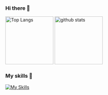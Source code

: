 ### Hi there 👋

<p align="left"> 
  <img alt="Top Langs" height="150px" src="https://github-readme-stats.vercel.app/api/top-langs/?username=Knots-study&show_icons=true&theme=dark" />
  <img alt="github stats" height="150px" src="https://github-readme-stats.vercel.app/api?username=Knots-study&theme=dark&show_icons=ture" />
</p>

### My skills 🌱
[![My Skills](https://skillicons.dev/icons?i=linux,aws,docker,mysql,sqlite,nginx,fastapi,flask,c,cpp,dart,fortran,go,py&theme=dark)](https://skillicons.dev)

<!--
**Knots-study/Knots-study** is a ✨ _special_ ✨ repository because its `README.md` (this file) appears on your GitHub profile.

Here are some ideas to get you started:

- 🔭 I’m currently working on ...
- 🌱 I’m currently learning ...
- 👯 I’m looking to collaborate on ...
- 🤔 I’m looking for help with ...
- 💬 Ask me about ...
- 📫 How to reach me: ...
- 😄 Pronouns: ...
- ⚡ Fun fact: ...
-->
